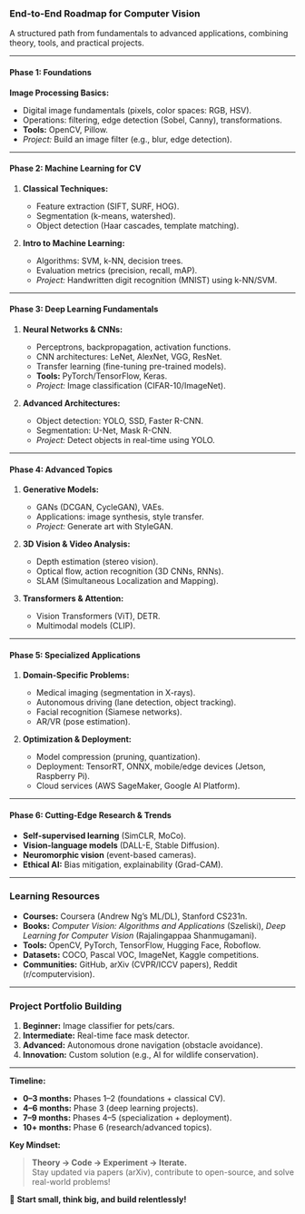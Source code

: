 ### **End-to-End Roadmap for Computer Vision**  
A structured path from fundamentals to advanced applications, combining theory, tools, and practical projects.

---

#### **Phase 1: Foundations**  
 **Image Processing Basics:**  
   - Digital image fundamentals (pixels, color spaces: RGB, HSV).  
   - Operations: filtering, edge detection (Sobel, Canny), transformations.  
   - **Tools:** OpenCV, Pillow.  
   - *Project:* Build an image filter (e.g., blur, edge detection).

---

#### **Phase 2: Machine Learning for CV**  
1. **Classical Techniques:**  
   - Feature extraction (SIFT, SURF, HOG).  
   - Segmentation (k-means, watershed).  
   - Object detection (Haar cascades, template matching).  

2. **Intro to Machine Learning:**  
   - Algorithms: SVM, k-NN, decision trees.  
   - Evaluation metrics (precision, recall, mAP).  
   - *Project:* Handwritten digit recognition (MNIST) using k-NN/SVM.  

---

#### **Phase 3: Deep Learning Fundamentals**  
1. **Neural Networks & CNNs:**  
   - Perceptrons, backpropagation, activation functions.  
   - CNN architectures: LeNet, AlexNet, VGG, ResNet.  
   - Transfer learning (fine-tuning pre-trained models).  
   - **Tools:** PyTorch/TensorFlow, Keras.  
   - *Project:* Image classification (CIFAR-10/ImageNet).  

2. **Advanced Architectures:**  
   - Object detection: YOLO, SSD, Faster R-CNN.  
   - Segmentation: U-Net, Mask R-CNN.  
   - *Project:* Detect objects in real-time using YOLO.  

---

#### **Phase 4: Advanced Topics**  
1. **Generative Models:**  
   - GANs (DCGAN, CycleGAN), VAEs.  
   - Applications: image synthesis, style transfer.  
   - *Project:* Generate art with StyleGAN.  

2. **3D Vision & Video Analysis:**  
   - Depth estimation (stereo vision).  
   - Optical flow, action recognition (3D CNNs, RNNs).  
   - SLAM (Simultaneous Localization and Mapping).  

3. **Transformers & Attention:**  
   - Vision Transformers (ViT), DETR.  
   - Multimodal models (CLIP).  

---

#### **Phase 5: Specialized Applications**  
1. **Domain-Specific Problems:**  
   - Medical imaging (segmentation in X-rays).  
   - Autonomous driving (lane detection, object tracking).  
   - Facial recognition (Siamese networks).  
   - AR/VR (pose estimation).  

2. **Optimization & Deployment:**  
   - Model compression (pruning, quantization).  
   - Deployment: TensorRT, ONNX, mobile/edge devices (Jetson, Raspberry Pi).  
   - Cloud services (AWS SageMaker, Google AI Platform).  

---

#### **Phase 6: Cutting-Edge Research & Trends**  
- **Self-supervised learning** (SimCLR, MoCo).  
- **Vision-language models** (DALL-E, Stable Diffusion).  
- **Neuromorphic vision** (event-based cameras).  
- **Ethical AI:** Bias mitigation, explainability (Grad-CAM).  

---

### **Learning Resources**  
- **Courses:** Coursera (Andrew Ng’s ML/DL), Stanford CS231n.  
- **Books:** *Computer Vision: Algorithms and Applications* (Szeliski), *Deep Learning for Computer Vision* (Rajalingappaa Shanmugamani).  
- **Tools:** OpenCV, PyTorch, TensorFlow, Hugging Face, Roboflow.  
- **Datasets:** COCO, Pascal VOC, ImageNet, Kaggle competitions.  
- **Communities:** GitHub, arXiv (CVPR/ICCV papers), Reddit (r/computervision).  

---

### **Project Portfolio Building**  
1. **Beginner:** Image classifier for pets/cars.  
2. **Intermediate:** Real-time face mask detector.  
3. **Advanced:** Autonomous drone navigation (obstacle avoidance).  
4. **Innovation:** Custom solution (e.g., AI for wildlife conservation).  

---

**Timeline:**  
- **0–3 months:** Phases 1–2 (foundations + classical CV).  
- **4–6 months:** Phase 3 (deep learning projects).  
- **7–9 months:** Phases 4–5 (specialization + deployment).  
- **10+ months:** Phase 6 (research/advanced topics).  

**Key Mindset:**  
> **Theory → Code → Experiment → Iterate.**  
> Stay updated via papers (arXiv), contribute to open-source, and solve real-world problems!  

🚀 **Start small, think big, and build relentlessly!**
